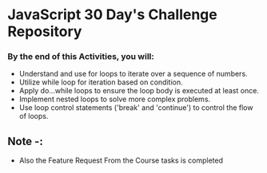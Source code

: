 # JavaScript 30 Day's Challenge Repository

### By the end of this Activities, you will:

- Understand and use for loops to iterate over a sequence of numbers.
- Utilize while loop for iteration based on condition.
- Apply do...while loops to ensure the loop body is executed at least once.
- Implement nested loops to solve more complex problems.
- Use loop control statements ('break' and 'continue') to control the flow of loops.

## Note -:

- Also the Feature Request From the Course tasks is completed
